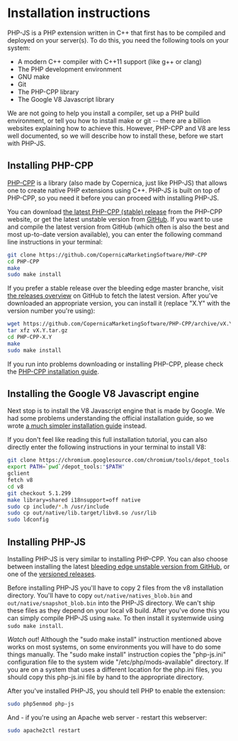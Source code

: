 # Installation instructions

PHP-JS is a PHP extension written in C++ that first has to be compiled and 
deployed on your server(s). To do this, you need the following tools on your
system:

* A modern C++ compiler with C++11 support (like g++ or clang)
* The PHP development environment
* GNU make
* Git
* The PHP-CPP library
* The Google V8 Javascript library

We are not going to help you install a compiler, set up a PHP build environment, 
or tell you how to install make or git -- there are a billion websites explaining 
how to achieve this. However, PHP-CPP and V8 are less well documented, so we will 
describe how to install these, before we start with PHP-JS.


## Installing PHP-CPP

[PHP-CPP](https://www.php-cpp.com) is a library (also made by Copernica, just like 
PHP-JS) that allows one to create native PHP extensions using C++. PHP-JS is built 
on top of PHP-CPP, so you need it before you can proceed with installing PHP-JS.

You can download [the latest PHP-CPP (stable) release](http://www.php-cpp.com/download)
from the PHP-CPP website, or get the latest unstable version from 
[GitHub](https://github.com/CopernicaMarketingSoftware/PHP-CPP). If you
want to use and compile the latest version from GitHub (which often is also the 
best and most up-to-date version available), you can enter the following
command line instructions in your terminal:

```bash
git clone https://github.com/CopernicaMarketingSoftware/PHP-CPP
cd PHP-CPP
make
sudo make install
```

If you prefer a stable release over the bleeding edge master branche, visit
[the releases overview](https://github.com/CopernicaMarketingSoftware/PHP-CPP/releases)
on GitHub to fetch the latest version. After you've downloaded an appropriate
version, you can install it (replace "X.Y" with the version number you're using):

```bash
wget https://github.com/CopernicaMarketingSoftware/PHP-CPP/archive/vX.Y.tar.gz
tar xfz vX.Y.tar.gz
cd PHP-CPP-X.Y
make
sudo make install
```

If you run into problems downloading or installing PHP-CPP, please check the
[PHP-CPP installation guide](http://www.php-cpp.com/documentation/install).



## Installing the Google V8 Javascript engine

Next stop is to install the V8 Javascript engine that is made by Google. We had 
some problems understanding the official installation guide, so we wrote [a much 
simpler installation guide](copernica-docs:PHPJS/v8) instead.

If you don't feel like reading this full installation tutorial, you can also directly
enter the following instructions in your terminal to install V8:

```bash
git clone https://chromium.googlesource.com/chromium/tools/depot_tools.git
export PATH=`pwd`/depot_tools:"$PATH"
gclient
fetch v8
cd v8
git checkout 5.1.299
make library=shared i18nsupport=off native
sudo cp include/*.h /usr/include
sudo cp out/native/lib.target/libv8.so /usr/lib 
sudo ldconfig
```


## Installing PHP-JS

Installing PHP-JS is very similar to installing PHP-CPP. You can also choose
between installing the latest [bleeding edge unstable version from
GitHub](https://github.com/CopernicaMarketingSoftware/PHP-JS), or one
of the [versioned releases](https://github.com/CopernicaMarketingSoftware/PHP-JS/releases).

Before installing PHP-JS you'll have to copy 2 files from the v8 installation directory.
You'll have to copy `out/native/natives_blob.bin` and `out/native/snapshot_blob.bin` into the
PHP-JS directory. We can't ship these files as they depend on your local v8 build.
After you've done this you can simply compile PHP-JS using ```make```. To then install
it systemwide using ```sudo make install```.

*Watch out*! Although the "sudo make install" instruction mentioned above works on 
most systems, on some environments you will have to do some things manually.
The "sudo make install" instruction copies the "php-js.ini" configuration file to 
the system wide "/etc/php/mods-available" directory. If you are on a system that
uses a different location for the php.ini files, you should copy this php-js.ini
file by hand to the appropriate directory.

After you've installed PHP-JS, you should tell PHP to enable the extension:

```bash
sudo php5enmod php-js
```

And - if you're using an Apache web server - restart this webserver:

```bash
sudo apache2ctl restart
```

